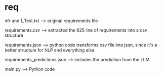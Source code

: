# req
nfr und f_Test.txt --> original requirements file

requirements.csv --> extracted the 625 line of requirements into a csv structure

requirements.json --> python code transforms csv file into json, since it's a better structure for NLP and everything else

requirements_predictions.json --> includes the prediction from the LLM

main.py --> Python code
